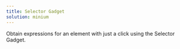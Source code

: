 ```yaml
---
title: Selector Gadget
solution: minium
---
```

Obtain expressions for an element with just a click using the Selector Gadget.